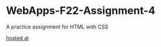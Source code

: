 # WebApps-F22-Assignment-4
A practice assignment for HTML with CSS

[hosted at]( https://44-563-web-apps-f22.github.io/44563-webapps-assignment-4-Rama0510/opera.html)
